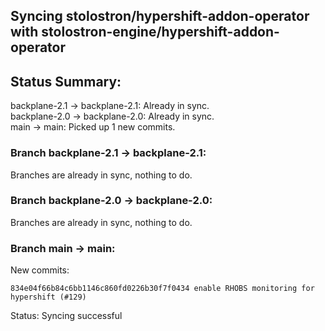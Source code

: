 ## Syncing stolostron/hypershift-addon-operator with stolostron-engine/hypershift-addon-operator

## Status Summary:

backplane-2.1 -> backplane-2.1: Already in sync.  
backplane-2.0 -> backplane-2.0: Already in sync.  
main -> main: Picked up 1 new commits.  

### Branch backplane-2.1 -> backplane-2.1:

Branches are already in sync, nothing to do.

### Branch backplane-2.0 -> backplane-2.0:

Branches are already in sync, nothing to do.

### Branch main -> main:

New commits:

```
834e04f66b84c6bb1146c860fd0226b30f7f0434 enable RHOBS monitoring for hypershift (#129)
```

Status: Syncing successful
